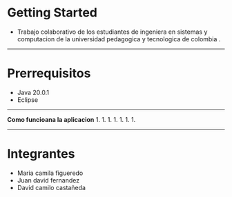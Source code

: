 # Getting Started


- Trabajo colaborativo de los estudiantes de ingeniera en sistemas y computacion de la universidad pedagogica y tecnologica de colombia .

------------


# Prerrequisitos

- Java 20.0.1
- Eclipse

------------



**Como funcioana la  aplicacion**
1. 
1. 
1. 
1. 
1. 
1.
1. 

------------


# Integrantes
- Maria camila figueredo
- Juan david fernandez 
- David camilo castañeda
